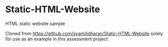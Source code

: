 # Static-HTML-Website
HTML static website sample

Cloned from https://github.com/syamilidharan/Static-HTML-Website solely for use as an example in this assessment project
